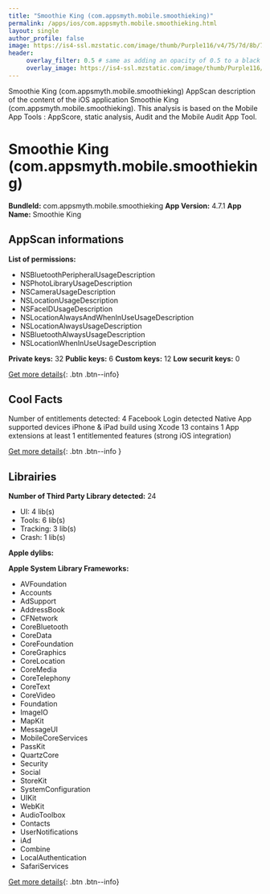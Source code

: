 ```yaml
---
title: "Smoothie King (com.appsmyth.mobile.smoothieking)"
permalink: /apps/ios/com.appsmyth.mobile.smoothieking.html
layout: single
author_profile: false
image: https://is4-ssl.mzstatic.com/image/thumb/Purple116/v4/75/7d/8b/757d8be5-a95d-4179-de6c-64c80a4b9cb4/AppIcon-1x_U007emarketing-0-7-0-85-220.png/512x512bb.jpg
header: 
     overlay_filter: 0.5 # same as adding an opacity of 0.5 to a black background
     overlay_image: https://is4-ssl.mzstatic.com/image/thumb/Purple116/v4/75/7d/8b/757d8be5-a95d-4179-de6c-64c80a4b9cb4/AppIcon-1x_U007emarketing-0-7-0-85-220.png/512x512bb.jpg
---
```

Smoothie King (com.appsmyth.mobile.smoothieking) AppScan description of the content of the iOS application Smoothie King (com.appsmyth.mobile.smoothieking). This analysis is based on the Mobile App Tools : AppScore, static analysis, Audit and the Mobile Audit App Tool.

# Smoothie King (com.appsmyth.mobile.smoothieking)

**BundleId:** com.appsmyth.mobile.smoothieking
**App Version:** 4.7.1
**App Name:** Smoothie King


## AppScan informations 

**List of permissions:** 
- NSBluetoothPeripheralUsageDescription
- NSPhotoLibraryUsageDescription
- NSCameraUsageDescription
- NSLocationUsageDescription
- NSFaceIDUsageDescription
- NSLocationAlwaysAndWhenInUseUsageDescription
- NSLocationAlwaysUsageDescription
- NSBluetoothAlwaysUsageDescription
- NSLocationWhenInUseUsageDescription
  
  
**Private keys:** 32
**Public keys:** 6
**Custom keys:** 12
**Low securit keys:** 0
  
[Get more details](/pricing.html){: .btn .btn--info}

## Cool Facts

Number of entitlements detected: 4
Facebook Login detected
Native App
supported devices iPhone & iPad
build using Xcode 13
contains 1 App extensions
at least 1 entitlemented features (strong iOS integration)
  
[Get more details](/pricing.html){: .btn .btn--info }

## Librairies 
**Number of Third Party Library detected:** 24
- UI: 4 lib(s)
- Tools: 6 lib(s)
- Tracking: 3 lib(s)
- Crash: 1 lib(s)


**Apple dylibs:**


**Apple System Library Frameworks:**
- AVFoundation
- Accounts
- AdSupport
- AddressBook
- CFNetwork
- CoreBluetooth
- CoreData
- CoreFoundation
- CoreGraphics
- CoreLocation
- CoreMedia
- CoreTelephony
- CoreText
- CoreVideo
- Foundation
- ImageIO
- MapKit
- MessageUI
- MobileCoreServices
- PassKit
- QuartzCore
- Security
- Social
- StoreKit
- SystemConfiguration
- UIKit
- WebKit
- AudioToolbox
- Contacts
- UserNotifications
- iAd
- Combine
- LocalAuthentication
- SafariServices


  
[Get more details](/pricing.html){: .btn .btn--info}


